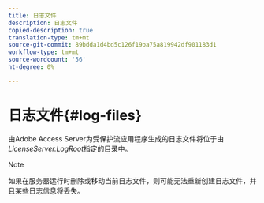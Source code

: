 ```yaml
---
title: 日志文件
description: 日志文件
copied-description: true
translation-type: tm+mt
source-git-commit: 89bdda1d4bd5c126f19ba75a819942df901183d1
workflow-type: tm+mt
source-wordcount: '56'
ht-degree: 0%

---
```



# 日志文件{#log-files}

由Adobe Access Server为受保护流应用程序生成的日志文件将位于由&#x200B;*LicenseServer.LogRoot*&#x200B;指定的目录中。

>[!NOTE]
>
>如果在服务器运行时删除或移动当前日志文件，则可能无法重新创建日志文件，并且某些日志信息将丢失。

